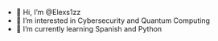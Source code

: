 - 👋 Hi, I’m @Elexs1zz
- 👀 I’m interested in Cybersecurity and Quantum Computing
- 🌱 I’m currently learning Spanish and Python

<!---
Elexs1zz/Elexs1zz is a ✨ special ✨ repository because its `README.md` (this file) appears on your GitHub profile.
You can click the Preview link to take a look at your changes.
--->
